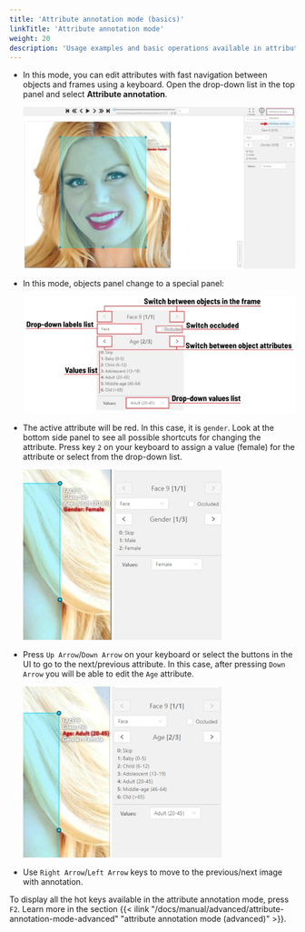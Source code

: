 ```yaml
---
title: 'Attribute annotation mode (basics)'
linkTitle: 'Attribute annotation mode'
weight: 20
description: 'Usage examples and basic operations available in attribute annotation mode.'
---
```

- In this mode, you can edit attributes with fast navigation between objects and frames using a keyboard.
  Open the drop-down list in the top panel and select **Attribute annotation**.

  ![Attribute annotation mode](/images/image023_affectnet.jpg)

- In this mode, objects panel change to a special panel:

  ![Object panel interface in attribute annotation mode](/images/image026.jpg)

- The active attribute will be red. In this case, it is `gender`. Look at the bottom side panel to see all possible
  shortcuts for changing the attribute. Press key `2` on your keyboard to assign a value (female) for the attribute
  or select from the drop-down list.

  ![Assigning attribute value](/images/image024_affectnet.jpg)

- Press `Up Arrow`/`Down Arrow` on your keyboard or select the buttons in the UI to go to the next/previous
  attribute. In this case, after pressing `Down Arrow` you will be able to edit the `Age` attribute.

  ![Selecting attributes](/images/image025_affectnet.jpg)

- Use `Right Arrow`/`Left Arrow` keys to move to the previous/next image with annotation.

To display all the hot keys available in the attribute annotation mode, press `F2`.
Learn more in the section
{{< ilink "/docs/manual/advanced/attribute-annotation-mode-advanced" "attribute annotation mode (advanced)" >}}.
